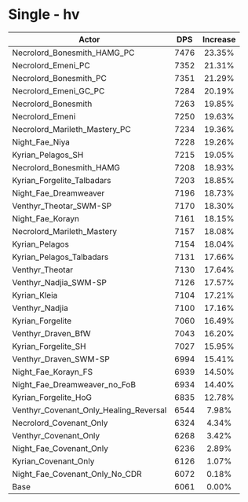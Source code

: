 # Single - hv
| Actor | DPS | Increase |
|---|:---:|:---:|
|Necrolord_Bonesmith_HAMG_PC|7476|23.35%|
|Necrolord_Emeni_PC|7352|21.31%|
|Necrolord_Bonesmith_PC|7351|21.29%|
|Necrolord_Emeni_GC_PC|7284|20.19%|
|Necrolord_Bonesmith|7263|19.85%|
|Necrolord_Emeni|7250|19.63%|
|Necrolord_Marileth_Mastery_PC|7234|19.36%|
|Night_Fae_Niya|7228|19.26%|
|Kyrian_Pelagos_SH|7215|19.05%|
|Necrolord_Bonesmith_HAMG|7208|18.93%|
|Kyrian_Forgelite_Talbadars|7203|18.85%|
|Night_Fae_Dreamweaver|7196|18.73%|
|Venthyr_Theotar_SWM-SP|7170|18.30%|
|Night_Fae_Korayn|7161|18.15%|
|Necrolord_Marileth_Mastery|7157|18.08%|
|Kyrian_Pelagos|7154|18.04%|
|Kyrian_Pelagos_Talbadars|7131|17.66%|
|Venthyr_Theotar|7130|17.64%|
|Venthyr_Nadjia_SWM-SP|7126|17.57%|
|Kyrian_Kleia|7104|17.21%|
|Venthyr_Nadjia|7100|17.16%|
|Kyrian_Forgelite|7060|16.49%|
|Venthyr_Draven_BfW|7043|16.20%|
|Kyrian_Forgelite_SH|7027|15.95%|
|Venthyr_Draven_SWM-SP|6994|15.41%|
|Night_Fae_Korayn_FS|6939|14.50%|
|Night_Fae_Dreamweaver_no_FoB|6934|14.40%|
|Kyrian_Forgelite_HoG|6835|12.78%|
|Venthyr_Covenant_Only_Healing_Reversal|6544|7.98%|
|Necrolord_Covenant_Only|6324|4.34%|
|Venthyr_Covenant_Only|6268|3.42%|
|Night_Fae_Covenant_Only|6236|2.89%|
|Kyrian_Covenant_Only|6126|1.07%|
|Night_Fae_Covenant_Only_No_CDR|6072|0.18%|
|Base|6061|0.00%|
